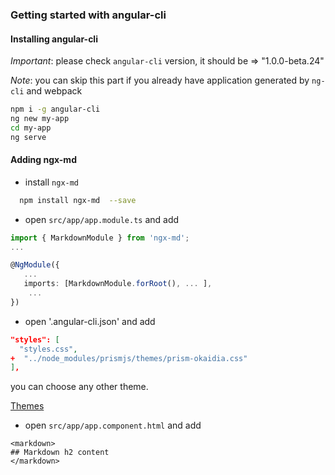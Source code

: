### Getting started with angular-cli

#### Installing angular-cli

*Important*: please check `angular-cli` version, it should be => "1.0.0-beta.24"

*Note*: you can skip this part if you already have application generated by `ng-cli` and webpack

```bash
npm i -g angular-cli
ng new my-app
cd my-app
ng serve
```

#### Adding ngx-md

 - install `ngx-md`

 ```bash
   npm install ngx-md  --save
 ```

- open `src/app/app.module.ts` and add

```typescript
import { MarkdownModule } from 'ngx-md';
...

@NgModule({
   ...
   imports: [MarkdownModule.forRoot(), ... ],
    ...
})
```

- open '.angular-cli.json' and add

```json
"styles": [
  "styles.css",
+  "../node_modules/prismjs/themes/prism-okaidia.css"
],
```
you can choose any other theme.

[Themes](https://github.com/PrismJS/prism-themes)


- open `src/app/app.component.html` and add
```
<markdown>
## Markdown h2 content
</markdown>
```
